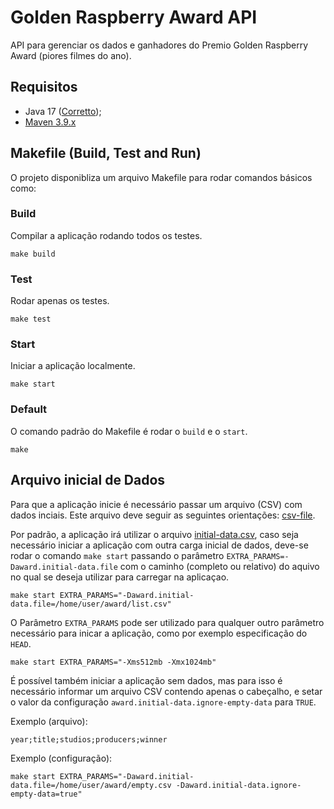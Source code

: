 # Golden Raspberry Award API
API para gerenciar os dados e ganhadores do Premio Golden Raspberry Award (piores filmes do ano).

## Requisitos
- Java 17 ([Corretto](https://docs.aws.amazon.com/corretto/latest/corretto-17-ug/downloads-list.html));
- [Maven 3.9.x](https://maven.apache.org/download.cgi)

## Makefile (Build, Test and Run)
O projeto disponibliza um arquivo Makefile para rodar comandos básicos como:

### Build
Compilar a aplicação rodando todos os testes.
```shell
make build
```

### Test
Rodar apenas os testes.
```shell
make test
```

### Start
Iniciar a aplicação localmente.
```shell
make start
```

### Default
O comando padrão do Makefile é rodar o `build` e o `start`.
```shell
make
```

## Arquivo inicial de Dados
Para que a aplicação inicie é necessário passar um arquivo (CSV) com dados inciais. Este arquivo deve seguir as seguintes orientações: [csv-file](docs/CSV_FILE_IMPORT.md).

Por padrão, a aplicação irá utilizar o arquivo [initial-data.csv](initial-data.csv), caso seja necessário iniciar a aplicação com outra carga inicial de dados, deve-se rodar o comando `make start` passando o parâmetro `EXTRA_PARAMS=-Daward.initial-data.file` com o caminho (completo ou relativo) do aquivo no qual se deseja utilizar para carregar na aplicaçao.

```shell
make start EXTRA_PARAMS="-Daward.initial-data.file=/home/user/award/list.csv"
```
O Parâmetro `EXTRA_PARAMS` pode ser utilizado para qualquer outro parâmetro necessário para inicar a aplicação, como por exemplo especificação do `HEAD`.
```shell
make start EXTRA_PARAMS="-Xms512mb -Xmx1024mb"
```
É possível também iniciar a aplicação sem dados, mas para isso é necessário informar um arquivo CSV contendo apenas o cabeçalho, e setar o valor da configuração `award.initial-data.ignore-empty-data` para `TRUE`.

Exemplo (arquivo):
```
year;title;studios;producers;winner
```
Exemplo (configuração):
```shell
make start EXTRA_PARAMS="-Daward.initial-data.file=/home/user/award/empty.csv -Daward.initial-data.ignore-empty-data=true"
```
